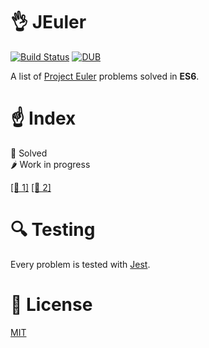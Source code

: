 # 👌 JEuler

[![Build Status](https://travis-ci.org/micheleriva/Jeuler.svg?branch=master)](https://travis-ci.org/micheleriva/Jeuler)
[![DUB](https://img.shields.io/dub/l/vibe-d.svg)](/LICENSE.md)

A list of [Project Euler](https://projecteuler.net) problems solved in **ES6**.
# ☝️ Index

🥑 Solved <br />
🌶 Work in progress

[\[🥑 1\]](/src/1/index.js) [\[🥑 2\]](/src/2/index.js)

# 🔍 Testing

Every problem is tested with [Jest](https://facebook.github.io/jest/).

# 📜 License

[MIT](/LICENSE.md)